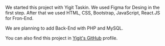 We started this project with Yigit Taskin. We used Figma for Desing in the first step. After that we used HTML, CSS, Bootstrap, JavaScript, React.JS for Fron-End.

We are planning to add Back-End with PHP and MySQL.

You can also find this project in [Yigit's GitHub](https://github.com/yigittaskin/ReactJS-Social-Media-App) profile.
